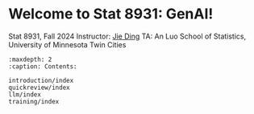 # Welcome to Stat 8931: GenAI!

Stat 8931, Fall 2024
Instructor: [Jie Ding](jding.org)
TA: An Luo
School of Statistics, University of Minnesota Twin Cities

```{toctree}
:maxdepth: 2
:caption: Contents:

introduction/index
quickreview/index
llm/index
training/index
```
